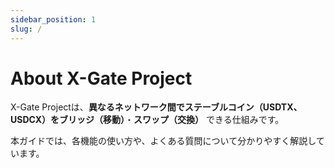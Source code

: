 ```yaml
---
sidebar_position: 1
slug: /
---
```


# About X-Gate Project

X-Gate Projectは、**異なるネットワーク間でステーブルコイン（USDTX、USDCX）をブリッジ（移動）**・**スワップ（交換）** できる仕組みです。

本ガイドでは、各機能の使い方や、よくある質問について分かりやすく解説しています。